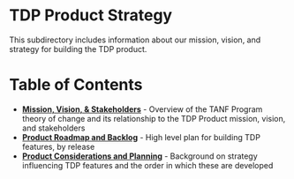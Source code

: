 # TDP Product Strategy
This subdirectory includes information about our mission, vision, and strategy for building the TDP product.

# Table of Contents

* **[Mission, Vision, & Stakeholders](https://github.com/raft-tech/TANF-app/blob/raft-tdp-main/docs/Product-Strategy/Vision-and-Stakeholders.md)** - Overview of the TANF Program theory of change and its relationship to the TDP Product mission, vision, and stakeholders
* **[Product Roadmap and Backlog](https://github.com/raft-tech/TANF-app/blob/raft-tdp-main/docs/Product-Strategy/Roadmap-and-Backlog.md)** - High level plan for building TDP features, by release
* **[Product Considerations and Planning](https://github.com/raft-tech/TANF-app/blob/raft-tdp-main/docs/Product-Strategy/Considerations-and-Planning.md)** - Background on strategy influencing TDP features and the order in which these are developed
